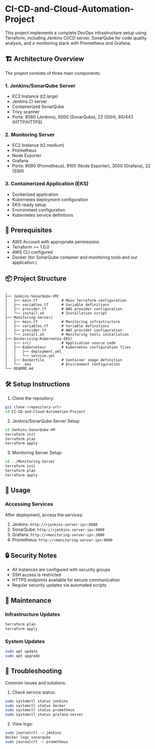 # CI-CD-and-Cloud-Automation-Project

This project implements a complete DevOps infrastructure setup using Terraform, including Jenkins CI/CD server, SonarQube for code quality analysis, and a monitoring stack with Prometheus and Grafana.

## 🏗️ Architecture Overview

The project consists of three main components:

### 1. Jenkins/SonarQube Server
- EC2 Instance (t2.large)
- Jenkins CI server
- Containerized SonarQube
- Trivy scanner
- Ports: 8080 (Jenkins), 9000 (SonarQube), 22 (SSH), 80/443 (HTTP/HTTPS)

### 2. Monitoring Server
- EC2 Instance (t2.medium)
- Prometheus
- Node Exporter
- Grafana
- Ports: 9090 (Prometheus), 9100 (Node Exporter), 3000 (Grafana), 22 (SSH)

### 3. Containerized Application (EKS)
- Dockerized application
- Kubernetes deployment configuration
- EKS-ready setup
- Environment configuration
- Kubernetes service definitions

## 🚀 Prerequisites

- AWS Account with appropriate permissions
- Terraform >= 1.0.0
- AWS CLI configured
- Docker (for SonarQube container and monitoring tools and our application.)

## 📦 Project Structure

```
.
├── Jenkins-SonarQube-VM/
│   ├── main.tf           # Main Terraform configuration
│   ├── variables.tf      # Variable definitions
│   ├── provider.tf       # AWS provider configuration
│   └── install.sh        # Installation script
├── Monitoring-Server/
│   ├── main.tf           # Monitoring infrastructure
│   ├── variables.tf      # Variable definitions
│   ├── provider.tf       # AWS provider configuration
│   └── install.sh        # Monitoring tools installation
├── Dockerizing-Kubernetes-EKS/
│   ├── src/              # Application source code
│   ├── Kubernetes/       # Kubernetes configuration files
│   │   ├── deployment.yml
│   │   └── service.yml
│   ├── Dockerfile        # Container image definition
│   └── .env              # Environment configuration
└── README.md
```

## 🛠️ Setup Instructions

1. Clone the repository:
```bash
git clone <repository-url>
cd CI-CD-and-Cloud-Automation-Project
```

2. Jenkins/SonarQube Server Setup:
```bash
cd Jenkins-SonarQube-VM
terraform init
terraform plan
terraform apply
```

3. Monitoring Server Setup:
```bash
cd ../Monitoring-Server
terraform init
terraform plan
terraform apply
```

## 📝 Usage

### Accessing Services

After deployment, access the services:

1. Jenkins: `http://<jenkins-server-ip>:8080`
2. SonarQube: `http://<jenkins-server-ip>:9000`
3. Grafana: `http://<monitoring-server-ip>:3000`
4. Prometheus: `http://<monitoring-server-ip>:9090`

## 🔒 Security Notes

- All instances are configured with security groups
- SSH access is restricted
- HTTPS endpoints available for secure communication
- Regular security updates via automated scripts

## 🔧 Maintenance

### Infrastructure Updates
```bash
terraform plan
terraform apply
```

### System Updates
```bash
sudo apt update
sudo apt upgrade
```

## 🐛 Troubleshooting

Common issues and solutions:

1. Check service status:
```bash
sudo systemctl status jenkins
sudo systemctl status docker
sudo systemctl status prometheus
sudo systemctl status grafana-server
```

2. View logs:
```bash
sudo journalctl -u jenkins
docker logs sonarqube
sudo journalctl -u prometheus
```